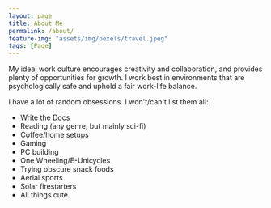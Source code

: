 ```yaml
---
layout: page
title: About Me
permalink: /about/
feature-img: "assets/img/pexels/travel.jpeg"
tags: [Page]
---
```


My ideal work culture encourages creativity and collaboration, and provides plenty of opportunities for growth. I work best in environments that are psychologically safe and 
uphold a fair work-life balance. ​

I have a lot of random obsessions. I won't/can't list them all:

* [Write the Docs](https://www.writethedocs.org/)
* Reading (any genre, but mainly sci-fi)
* Coffee/home setups
* Gaming
* PC building
* One Wheeling/E-Unicycles
* Trying obscure snack foods
* Aerial sports
* Solar firestarters
* All things cute